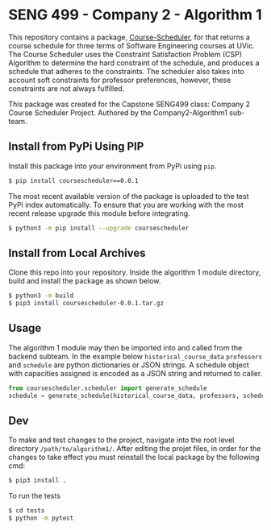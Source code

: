 # SENG 499 - Company 2 - Algorithm 1 

This repository contains a package, [Course-Scheduler](https://pypi.org/project/coursescheduler/), for
that returns a course schedule for three terms of Software Engineering courses at UVic. The Course Scheduler uses the 
Constraint Satisfaction Problem (CSP) Algorithm to determine the hard constraint of the schedule, and produces a schedule 
that adheres to the constraints. The scheduler also takes into account soft constraints for professor preferences, 
however, these constraints are not always fulfilled. 

This package was created for the Capstone SENG499 class: Company 2 Course Scheduler Project. 
Authored by the Company2-Algorithm1 sub-team.

## Install from PyPi Using PIP
Install this package into your environment from PyPi using `pip`. 

```bash
$ pip install coursescheduler==0.0.1
```
The most recent available version of the package is uploaded to the test PyPi index automatically.
To ensure that you are working with the most recent release upgrade this module before integrating.

```bash
$ python3 -m pip install --upgrade coursescheduler
```

## Install from Local Archives

Clone this repo into your repository. Inside the algorithm 1 module directory,
build and install the package as shown below. 

```bash
$ python3 -m build
$ pip3 install coursescheduler-0.0.1.tar.gz
```

## Usage
The algorithm 1 module may then be imported into and called from the backend subteam. In the example below
`historical_course_data` `professors` and `schedule` are python dictionaries or
JSON strings. A schedule object with capacities assigned is encoded as a JSON string and returned
to caller.

```python
from coursescheduler.scheduler import generate_schedule
schedule = generate_schedule(historical_course_data, professors, schedule)
```

## Dev 

To make and test changes to the project, navigate into the root level directory 
`/path/to/algorithm1/`. After editing the projet files, in order for the changes to take
effect you must reinstall the local package by the following cmd:

```bash
$ pip3 install . 
```

To run the tests

```bash
$ cd tests
$ python -m pytest
```

